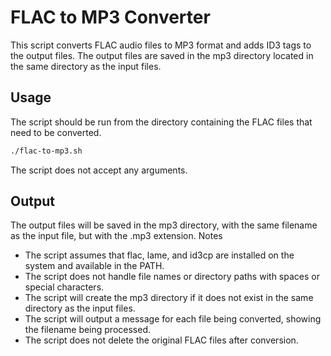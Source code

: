 # FLAC to MP3 Converter

This script converts FLAC audio files to MP3 format and adds ID3 tags to the output files. The output files are saved in the mp3 directory located in the same directory as the input files.

## Usage

The script should be run from the directory containing the FLAC files that need to be converted.

```bash
./flac-to-mp3.sh
```

The script does not accept any arguments.

## Output

The output files will be saved in the mp3 directory, with the same filename as the input file, but with the .mp3 extension.
Notes

* The script assumes that flac, lame, and id3cp are installed on the system and available in the PATH.
* The script does not handle file names or directory paths with spaces or special characters.
* The script will create the mp3 directory if it does not exist in the same directory as the input files.
* The script will output a message for each file being converted, showing the filename being processed.
* The script does not delete the original FLAC files after conversion.
